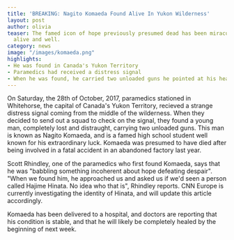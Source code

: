 ```yaml
---
title: 'BREAKING: Nagito Komaeda Found Alive In Yukon Wilderness'
layout: post
author: olivia
teaser: The famed icon of hope previously presumed dead has been miraculously found
  alive and well.
category: news
image: "/images/komaeda.png"
highlights:
- He was found in Canada's Yukon Territory
- Paramedics had received a distress signal
- When he was found, he carried two unloaded guns he pointed at his head
---
```


On Saturday, the 28th of October, 2017, paramedics stationed in Whitehorse, the capital of Canada's Yukon Territory, recieved a strange distress signal coming from the middle of the wilderness. When they decided to send out a squad to check on the signal, they found a young man, completely lost and distraught, carrying two unloaded guns. This man is known as Nagito Komaeda, and is a famed high school student well known for his extraordinary luck. Komaeda was presumed to have died after being involved in a fatal accident in an abandoned factory last year.

Scott Rhindley, one of the paramedics who first found Komaeda, says that he was "babbling something incoherent about hope defeating despair". "When we found him, he approached us and asked us if we'd seen a person called Hajime Hinata. No idea who that is", Rhindley reports. CNN Europe is currently investigating the identity of Hinata, and will update this article accordingly.

Komaeda has been delivered to a hospital, and doctors are reporting that his condition is stable, and that he will likely be completely healed by the beginning of next week.
